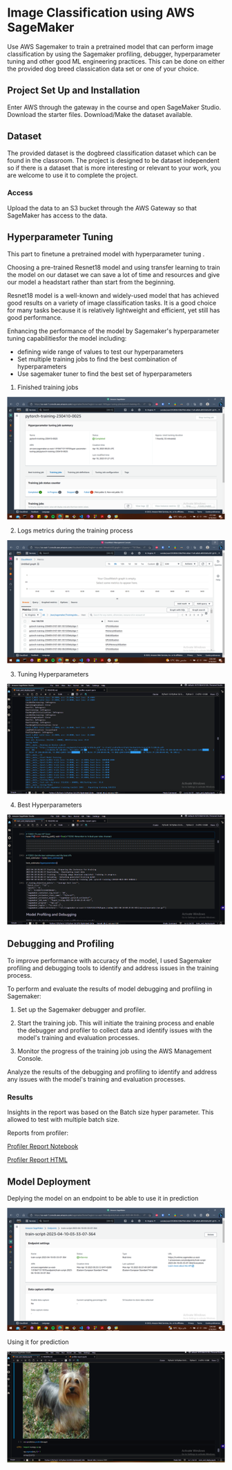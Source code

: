 # Image Classification using AWS SageMaker

Use AWS Sagemaker to train a pretrained model that can perform image classification by using the Sagemaker profiling, debugger, hyperparameter tuning and other good ML engineering practices. This can be done on either the provided dog breed classication data set or one of your choice.

## Project Set Up and Installation
Enter AWS through the gateway in the course and open SageMaker Studio. 
Download the starter files.
Download/Make the dataset available. 

## Dataset
The provided dataset is the dogbreed classification dataset which can be found in the classroom.
The project is designed to be dataset independent so if there is a dataset that is more interesting or relevant to your work, you are welcome to use it to complete the project.

### Access
Upload the data to an S3 bucket through the AWS Gateway so that SageMaker has access to the data. 

## Hyperparameter Tuning

This part to finetune a pretrained model with hyperparameter tuning .

Choosing a pre-trained Resnet18 model and using transfer learning to train the model on our dataset we can save a lot of time and resources and give our model a headstart rather than start from the beginning.

Resnet18 model is a well-known and widely-used model that has achieved good results on a variety of image classification tasks. It is a good choice for many tasks because it is relatively lightweight and efficient, yet still has good performance.

Enhancing the performance of the model by Sagemaker's hyperparameter tuning capabilitiesfor the model including:
- defining wide range of values to test our hyperparameters
- Set multiple training jobs to find the best combination of hyperparameters
- Use sagemaker tuner to find the best set of hyperparameters

1. Finished training  jobs

![Completed training jobs](hptuningjob.png)

2. Logs metrics during the training process

![metrics](metrics.png)

3. Tuning Hyperparameters

![tune  hyperparameters](tuninghyperparameters.png)

4. Best Hyperparameters

![best  hyperparameters](besthyperparameters.png)


## Debugging and Profiling

To improve performance with accuracy of the model, I used Sagemaker profiling and debugging tools to identify and address issues in the training process.

To perform and evaluate the results of model debugging and profiling in Sagemaker:

1. Set up the Sagemaker debugger and profiler. 

2. Start the training job. This will initiate the training process and enable the debugger and profiler to collect data and identify issues with the model's training and evaluation processes.

3. Monitor the progress of the training job using the AWS Management Console.

Analyze the results of the debugging and profiling to identify and address any issues with the model's training and evaluation processes. 


### Results

Insights in the report was based on the Batch size hyper parameter. This allowed to test with multiple batch size. 

Reports from profiler:

[Profiler Report Notebook](profiler-report.ipynb)

[Profiler Report HTML](profiler-report.html)

## Model Deployment

Deplying the model on an endpoint to be able to use it in prediction 

![endpoint](endpoint.png)

Using it for prediction

![prediction](prediction.png)
